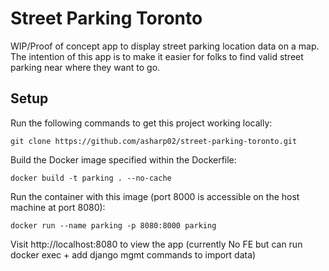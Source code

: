 # Street Parking Toronto

WIP/Proof of concept app to display street parking location data on a map. The intention of this app
is to make it easier for folks to find valid street parking near where they want to go.

## Setup

Run the following commands to get this project working locally:

```
git clone https://github.com/asharp02/street-parking-toronto.git
```

Build the Docker image specified within the Dockerfile:

```
docker build -t parking . --no-cache
```

Run the container with this image (port 8000 is accessible on the host machine at port 8080):

```
docker run --name parking -p 8080:8000 parking
```

Visit http://localhost:8080 to view the app (currently No FE but can run docker exec + add django mgmt commands to import data)
